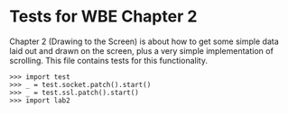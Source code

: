 Tests for WBE Chapter 2
=======================

Chapter 2 (Drawing to the Screen) is about how to get some simple data laid out
and drawn on the screen, plus a very simple implementation of scrolling. This
file contains tests for this functionality.

    >>> import test
    >>> _ = test.socket.patch().start()
    >>> _ = test.ssl.patch().start()
    >>> import lab2
